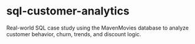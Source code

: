 # sql-customer-analytics
Real-world SQL case study using the MavenMovies database to analyze customer behavior, churn, trends, and discount logic.

